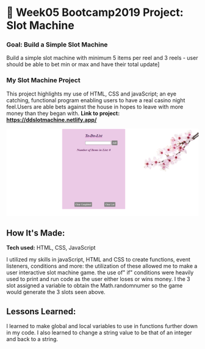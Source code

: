 # 🎰 Week05 Bootcamp2019 Project: Slot Machine

### Goal: Build a Simple Slot Machine

Build a simple slot machine with minimum 5 items per reel and 3 reels - user should be able to bet min or max and have their total update]

###  My Slot Machine Project
This project highlights my use of HTML, CSS and javaScript; an eye catching, functional program enabling users to have a real casino night feel.Users are able bets against the house in hopes to leave with more money than they began with.
**Link to project: https://ddslotmachine.netlify.app/** 

![alt tag](snip.PNG)

## How It's Made:

**Tech used:** HTML, CSS, JavaScript

I utilized my skills in javaScript, HTML and CSS to create functions, event listeners, conditions and more: the utilization of these allowed me to make a user interactive slot machine game. the use of" if" conditions were heavily used to print and run code as the user either loses or wins money. I the 3 slot assigned a variable to obtain the Math.randomnumer so the game would generate the 3 slots seen above.

## Lessons Learned:
I learned to make global and local variables to use in functions further down in my code. I also learned to change a string value to be that of an integer and back to a string. 
